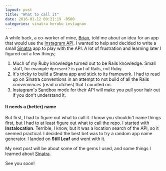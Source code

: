 ```yaml
---
layout: post
title: "What to call it"
date: 2016-01-12 09:21:19 -0500
categories: sinatra heroku instagram
---
```


A while back, a co-worker of mine, [Brian][brian], told me about an idea for an app that would use the [Instagram API][instagram-api]. I wanted to help and decided to write a small [Sinatra][sinatra] app to play with the API. A lot of frustration and learning later I figured out a few things;

1. Much of my Ruby knowledge turned out to be Rails knowledge. Small stuff, for example `#present?` is part of Rails, not Ruby.
2. It's tricky to build a Sinatra app and stick to its framework. I had to read up on Sinatra conventions in an attempt to not build of all the Rails *conveniences* (read crutches) that I counted on.
3. [Instagram's Sandbox][instagram-sandbox] mode for their API will make you pull your hair out if you don't understand it.

#### It needs a (better) name
But first, I had to figure out what to call it. I know you shouldn't name things first, but I had to at least figure out what to call the repo. I started with **Instalocation**. Terrible, I know, but it was a location search of the API, so it seemed practical. I decided the best bet was to try a random app name generator. I landed on **Still Leaf** and went with it.

My next post will be about some of the gems I used, and some things I learned about [Sinatra][sinatra].

See you soon!

[instagram-api]: https://www.instagram.com/developer/
[instagram-sandbox]: https://www.instagram.com/developer/sandbox/
[sinatra]: http://www.sinatrarb.com/
[brian]: https://github.com/briancantrell
